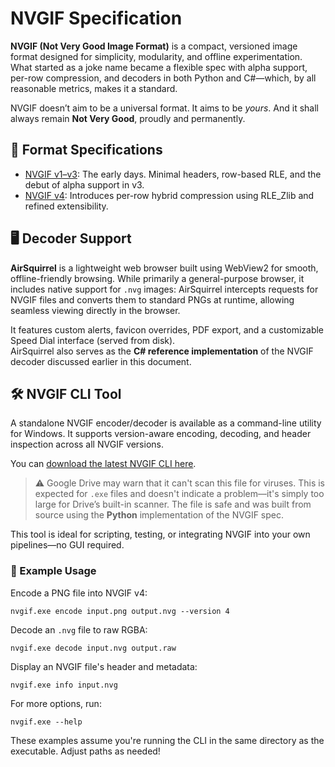 # NVGIF Specification

**NVGIF (Not Very Good Image Format)** is a compact, versioned image format designed for simplicity, modularity, and offline experimentation. What started as a joke name became a flexible spec with alpha support, per-row compression, and decoders in both Python and C#—which, by all reasonable metrics, makes it a standard.

NVGIF doesn’t aim to be a universal format. It aims to be *yours*. And it shall always remain **Not Very Good**, proudly and permanently.

## 📄 Format Specifications

- [NVGIF v1–v3](v123.md): The early days. Minimal headers, row-based RLE, and the debut of alpha support in v3.
- [NVGIF v4](v4.md): Introduces per-row hybrid compression using RLE_Zlib and refined extensibility.

## 🖥️ Decoder Support

**AirSquirrel** is a lightweight web browser built using WebView2 for smooth, offline-friendly browsing. While primarily a general-purpose browser, it includes native support for `.nvg` images: AirSquirrel intercepts requests for NVGIF files and converts them to standard PNGs at runtime, allowing seamless viewing directly in the browser.

It features custom alerts, favicon overrides, PDF export, and a customizable Speed Dial interface (served from disk).  
AirSquirrel also serves as the **C# reference implementation** of the NVGIF decoder discussed earlier in this document.

## 🛠️ NVGIF CLI Tool

A standalone NVGIF encoder/decoder is available as a command-line utility for Windows. It supports version-aware encoding, decoding, and header inspection across all NVGIF versions.

You can [download the latest NVGIF CLI here](https://drive.google.com/uc?export=download&id=1oGu3PTlAsCwdeyNMOkjsmXBtXkHHcn8u).

> ⚠️ Google Drive may warn that it can't scan this file for viruses. This is expected for `.exe` files and doesn't indicate a problem—it's simply too large for Drive’s built-in scanner. The file is safe and was built from source using the **Python** implementation of the NVGIF spec.

This tool is ideal for scripting, testing, or integrating NVGIF into your own pipelines—no GUI required.

### 🔧 Example Usage

Encode a PNG file into NVGIF v4:
```batch
nvgif.exe encode input.png output.nvg --version 4
```

Decode an `.nvg` file to raw RGBA:
```batch
nvgif.exe decode input.nvg output.raw
```

Display an NVGIF file's header and metadata:
```batch
nvgif.exe info input.nvg
```

For more options, run:
```batch
nvgif.exe --help
```

These examples assume you're running the CLI in the same directory as the executable. Adjust paths as needed!
